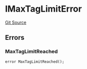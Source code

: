 # IMaxTagLimitError
[Git Source](https://github.com/thrackle-io/tron/blob/ee06788a23623ed28309de5232eaff934d34a0fe/src/common/IErrors.sol)


## Errors
### MaxTagLimitReached

```solidity
error MaxTagLimitReached();
```

